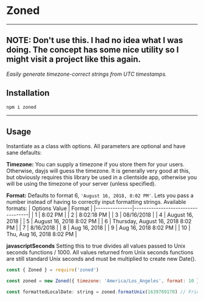 # Zoned
---
**NOTE:** Don't use this. I had no idea what I was doing. The concept has some nice utility so I might visit a project like this again.
---
*Easily generate timezone-correct strings from UTC timestamps.*
## Installation
```js
npm i zoned
```

-----
## Usage
Instantiate as a class with options. All parameters are optional and have sane defaults:

**Timezone:** You can supply a timezone if you store them for your users. Otherwise, dayjs will guess the timezone. It is generally very good at this, but obviously requires this library be used in a clientside app, otherwise you will be using the timezone of your server (unless specified).

**Format:** Defaults to format 6, `'August 16, 2018, 8:02 PM'`. Lets you pass a number instead of having to correctly input formatting strings. Available formats:
| Options Value | Format                            |
|---------------|-----------------------------------|
| 1             | 8:02 PM                           |
| 2             | 8:02:18 PM                        |
| 3             | 08/16/2018                        |
| 4             | August 16, 2018                   |
| 5             | August 16, 2018 8:02 PM           |
| 6             | Thursday, August 16, 2018 8:02 PM |
| 7             | 8/16/2018                         |
| 8             | Aug 16, 2018                      |
| 9             | Aug 16, 2018 8:02 PM              |
| 10            | Thu, Aug 16, 2018 8:02 PM         |

**javascriptSeconds** Setting this to true divides all values passed to Unix seconds functions / 1000. All values returned from Unix seconds functions are still standard Unix seconds and must be multiplied to create new Date(). 
```js
const { Zoned } = require('zoned')

const zoned = new Zoned({ timezone: 'America/Los_Angeles', format: 10 })

const formattedLocalDate: string = zoned.formatUnix(1639769170) // Friday, December 17, 2021 11:26 AM
```
